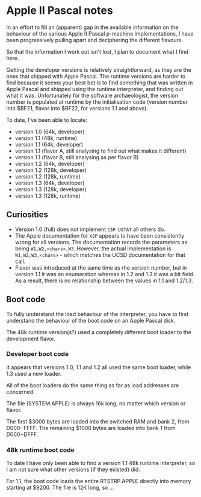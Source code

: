 # Apple II Pascal notes
In an effort to fill an (apparent) gap 
in the available information on the behaviour
of the various Apple II Pascal p-machine 
implementations,
I have been progressively pulling apart and
deciphering the different flavours. 

So that the information I work out isn't lost,
I plan to document what I find here. 

Getting the developer versions is relatively 
straightforward, as they are the ones that 
shipped with Apple Pascal. The runtime versions 
are harder to find because it seems your best 
bet is to find something that was written in 
Apple Pascal and shipped using the runtime 
interpreter, and finding out what it was. 
Unfortunately for the software archaeologist, 
the version number is populated at runtime 
by the initialisation code (version number 
into $BF21, flavor into $BF22, for versions
 1.1 and above).

To date, I've been able to locate:

- version 1.0 (64k, developer)
- version 1.1 (48k, runtime)
- version 1.1 (64k, developer)
- version 1.1 (flavor A, still analysing to find out what makes it different)
- version 1.1 (flavor B, still analysing as per flavor B)
- version 1.2 (64k, developer)
- version 1.2 (128k, developer)
- version 1.2 (128k, runtime)
- version 1.3 (64k, developer)
- version 1.3 (128k, developer)
- version 1.3 (128k, runtime)

## Curiosities

- Version 1.0 (full) does not implement `CSP USTAT` all others do.
- The Apple documentation for `XJP` appears to have been consistently wrong for all versions. The documentation records the parameters as being `W1,W2,<chars>,W3`. However, the actual implementation is `W1,W2,W3,<chars>` - which matches the UCSD documentation for that call.
- Flavor was introduced at the same time as rhe version number, but in version 1.1 it was an enumeration whereas in 1.2 and 1.3 it was a bit field. As a result, there is no relationship between the values in 1.1 and 1.2/1.3. 

## Boot code

To fully understand the load behaviour of the interpreter, you have to first understand the behaviour of the boot code on an Apple Pascal disk. 

The 48k runtime version(s?) used a completely different boot loader to the development flavor. 

### Developer boot code 

It appears that versions 1.0, 1.1 and 1.2 all used the same boot loader, while 1.3 used a new loader. 

All of the boot loaders do the same thing as far as load addresses are concerned. 

The file (SYSTEM.APPLE) is always 16k long, no matter which version or flavor. 

The first $3000 bytes are loaded into the switched RAM and bank 2, from $D000-$FFFF.
The remaining $1000 bytes are loaded into bank 1 from $D000-$DFFF.

### 48k runtime boot code

To date I have only been able to find a version 1.1 48k runtime interpreter, so I am not sure what other versions (if they existed) did. 

For 1.1, the boot code loads the entire RTSTRP.APPLE directly into memory starting at $9200. The file is 12K long, so ...

